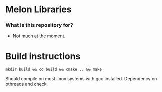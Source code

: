# Melon Libraries #

### What is this repository for? ###

* Not much at the moment.

# Build instructions

`mkdir build && cd build && cmake .. && make`

Should compile on most linux systems with gcc installed. Dependency on pthreads and check